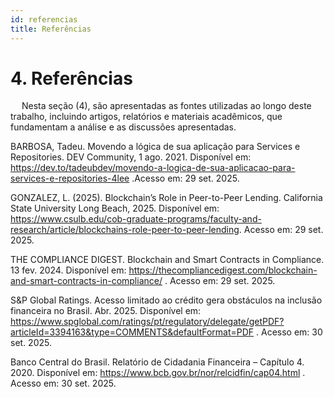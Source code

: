 ```yaml
---
id: referencias
title: Referências
---
```


# 4. Referências
&emsp; Nesta seção (4), são apresentadas as fontes utilizadas ao longo deste trabalho, incluindo artigos, relatórios e materiais acadêmicos, que fundamentam a análise e as discussões apresentadas.

BARBOSA, Tadeu. Movendo a lógica de sua aplicação para Services e Repositories. DEV Community, 1 ago. 2021. Disponível em: https://dev.to/tadeubdev/movendo-a-logica-de-sua-aplicacao-para-services-e-repositories-4lee
.Acesso em: 29 set. 2025.

GONZALEZ, L. (2025). Blockchain’s Role in Peer-to-Peer Lending. California State University Long Beach, 2025. Disponível em: https://www.csulb.edu/cob-graduate-programs/faculty-and-research/article/blockchains-role-peer-to-peer-lending. Acesso em: 29 set. 2025.

THE COMPLIANCE DIGEST. Blockchain and Smart Contracts in Compliance. 13 fev. 2024. Disponível em: https://thecompliancedigest.com/blockchain-and-smart-contracts-in-compliance/
. Acesso em: 29 set. 2025.

S&P Global Ratings. Acesso limitado ao crédito gera obstáculos na inclusão financeira no Brasil. Abr. 2025. Disponível em: https://www.spglobal.com/ratings/pt/regulatory/delegate/getPDF?articleId=3394163&type=COMMENTS&defaultFormat=PDF
. Acesso em: 30 set. 2025.

Banco Central do Brasil. Relatório de Cidadania Financeira – Capítulo 4. 2020. Disponível em: https://www.bcb.gov.br/nor/relcidfin/cap04.html
. Acesso em: 30 set. 2025.